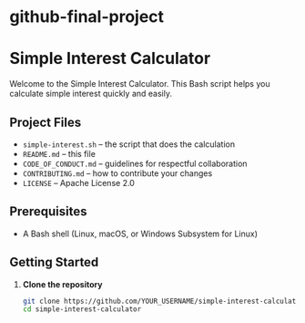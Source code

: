 # github-final-project

# Simple Interest Calculator

Welcome to the Simple Interest Calculator. This Bash script helps you calculate simple interest quickly and easily.

## Project Files

- `simple-interest.sh` – the script that does the calculation  
- `README.md` – this file  
- `CODE_OF_CONDUCT.md` – guidelines for respectful collaboration  
- `CONTRIBUTING.md` – how to contribute your changes  
- `LICENSE` – Apache License 2.0  

## Prerequisites

- A Bash shell (Linux, macOS, or Windows Subsystem for Linux)

## Getting Started

1. **Clone the repository**  
   ```bash
   git clone https://github.com/YOUR_USERNAME/simple-interest-calculator.git
   cd simple-interest-calculator

